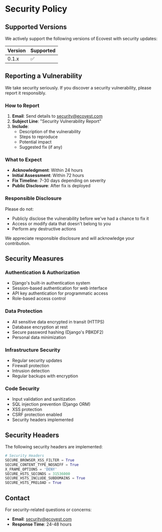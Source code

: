 # Security Policy

## Supported Versions

We actively support the following versions of Ecovest with security updates:

| Version | Supported          |
| ------- | ------------------ |
| 0.1.x   | :white_check_mark: |

## Reporting a Vulnerability

We take security seriously. If you discover a security vulnerability, please report it responsibly.

### How to Report

1. **Email**: Send details to security@ecovest.com
2. **Subject Line**: "Security Vulnerability Report"
3. **Include**:
   - Description of the vulnerability
   - Steps to reproduce
   - Potential impact
   - Suggested fix (if any)

### What to Expect

- **Acknowledgment**: Within 24 hours
- **Initial Assessment**: Within 72 hours
- **Fix Timeline**: 7-30 days depending on severity
- **Public Disclosure**: After fix is deployed

### Responsible Disclosure

Please do not:
- Publicly disclose the vulnerability before we've had a chance to fix it
- Access or modify data that doesn't belong to you
- Perform any destructive actions

We appreciate responsible disclosure and will acknowledge your contribution.

## Security Measures

### Authentication & Authorization
- Django's built-in authentication system
- Session-based authentication for web interface
- API key authentication for programmatic access
- Role-based access control

### Data Protection
- All sensitive data encrypted in transit (HTTPS)
- Database encryption at rest
- Secure password hashing (Django's PBKDF2)
- Personal data minimization

### Infrastructure Security
- Regular security updates
- Firewall protection
- Intrusion detection
- Regular backups with encryption

### Code Security
- Input validation and sanitization
- SQL injection prevention (Django ORM)
- XSS protection
- CSRF protection enabled
- Security headers implemented

## Security Headers

The following security headers are implemented:

```python
# Security Headers
SECURE_BROWSER_XSS_FILTER = True
SECURE_CONTENT_TYPE_NOSNIFF = True
X_FRAME_OPTIONS = 'DENY'
SECURE_HSTS_SECONDS = 31536000
SECURE_HSTS_INCLUDE_SUBDOMAINS = True
SECURE_HSTS_PRELOAD = True
```

## Contact

For security-related questions or concerns:
- **Email**: security@ecovest.com
- **Response Time**: 24-48 hours
